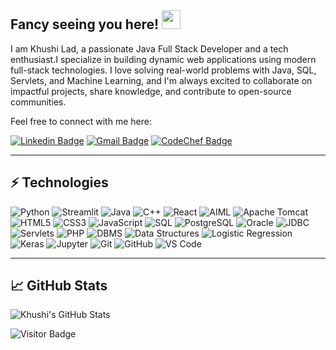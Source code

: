 ## Fancy seeing you here! <img src="https://raw.githubusercontent.com/aemmadi/aemmadi/master/wave.gif" width="30">

I am Khushi Lad, a passionate Java Full Stack Developer and a tech enthusiast.I specialize in building dynamic web applications using modern full-stack technologies. I love solving real-world problems with Java, SQL, Servlets, and Machine Learning, and I'm always excited to collaborate on impactful projects, share knowledge, and contribute to open-source communities.

Feel free to connect with me here:

[![Linkedin Badge](https://img.shields.io/badge/-khushilad24-blue?style=flat-square&logo=Linkedin&logoColor=white&link=https://www.linkedin.com/in/khushilad24/)](https://www.linkedin.com/in/khushilad24/)
[![Gmail Badge](https://img.shields.io/badge/-khushiklad24@gmail.com-c14438?style=flat-square&logo=Gmail&logoColor=white&link=mailto:khushiklad24@gmail.com)](mailto:khushiklad24@gmail.com)
[![CodeChef Badge](https://img.shields.io/badge/-khushiklad24-black?style=flat-square&logo=codechef&logoColor=white&link=https://www.codechef.com/users/khushiklad24)](https://www.codechef.com/users/khushiklad24)

---

## ⚡ Technologies

![Python](https://img.shields.io/badge/-Python-black?style=flat-square&logo=Python)
![Streamlit](https://img.shields.io/badge/-Streamlit-darkred?style=flat-square&logo=streamlit)
![Java](https://img.shields.io/badge/-Java-E34A86?style=flat-square&logo=java)
![C++](https://img.shields.io/badge/-C++-00599C?style=flat-square&logo=c)
![React](https://img.shields.io/badge/-React-black?style=flat-square&logo=react)
![AIML](https://img.shields.io/badge/-AIML-green?style=flat-square)
![Apache Tomcat](https://img.shields.io/badge/-Apache%20Tomcat-F8DC75?style=flat-square&logo=apachetomcat)
![HTML5](https://img.shields.io/badge/-HTML5-E34F26?style=flat-square&logo=html5&logoColor=white)
![CSS3](https://img.shields.io/badge/-CSS3-1572B6?style=flat-square&logo=css3)
![JavaScript](https://img.shields.io/badge/-JavaScript-black?style=flat-square&logo=javascript)
![SQL](https://img.shields.io/badge/-SQL-4479A1?style=flat-square&logo=mysql)
![PostgreSQL](https://img.shields.io/badge/-PostgreSQL-336791?style=flat-square&logo=postgresql)
![Oracle](https://img.shields.io/badge/-Oracle-F80000?style=flat-square&logo=oracle)
![JDBC](https://img.shields.io/badge/-JDBC-yellow?style=flat-square)
![Servlets](https://img.shields.io/badge/-Servlets-blue?style=flat-square)
![PHP](https://img.shields.io/badge/-PHP-777BB4?style=flat-square&logo=php)
![DBMS](https://img.shields.io/badge/-DBMS-blueviolet?style=flat-square)
![Data Structures](https://img.shields.io/badge/-Data%20Structures-ffb347?style=flat-square)
![Logistic Regression](https://img.shields.io/badge/-Logistic%20Regression-lightgrey?style=flat-square)
![Keras](https://img.shields.io/badge/-Keras-D00000?style=flat-square&logo=keras)
![Jupyter](https://img.shields.io/badge/-Jupyter-F37626?style=flat-square&logo=jupyter)
![Git](https://img.shields.io/badge/-Git-black?style=flat-square&logo=git)
![GitHub](https://img.shields.io/badge/-GitHub-181717?style=flat-square&logo=github)
![VS Code](https://img.shields.io/badge/-VS%20Code-007ACC?style=flat-square&logo=visual-studio-code)

---

## 📈 GitHub Stats

![Khushi's GitHub Stats](https://github-readme-stats.vercel.app/api?username=khushilad24&show_icons=true&count_private=true&include_all_commits=true&theme=radical)

![Visitor Badge](https://visitor-badge.laobi.icu/badge?page_id=khushi-lad.khushi-lad)
